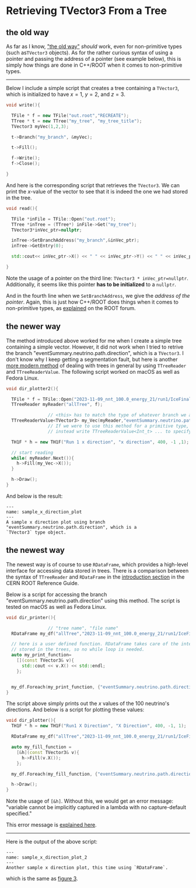 # Retrieving TVector3 From a Tree

## the old way

As far as I know, ["the old way"](LRDF_TOW) _should_ work, even for non-primitive types
(such as`TVector3` objects). As for the rather curious syntax of using a pointer and passing
the address of a pointer (see example below), this is simply how things are done in C++/ROOT
when it comes to non-primitive types.

---

Below I include a simple script that creates a tree containing a `TVector3`, which is 
initialized to have $x=1$, $y=2$, and $z=3$.

```C++
void write(){

  TFile * f = new TFile("out.root","RECREATE");
  TTree * t = new TTree("my_tree", "my_tree_title");
  TVector3 myVec(1,2,3);

  t->Branch("my_branch", &myVec);

  t->Fill();

  f->Write();
  f->Close();

}
```
And here is the corresponding script that retrieves the `TVector3`. We can print the $x$-value
of the vector to see that it is indeed the one we had stored in the tree.

```C++
void read(){

  TFile *inFile = TFile::Open("out.root");
  TTree *inTree = (TTree*) inFile->Get("my_tree");
  TVector3*inVec_ptr=nullptr;

  inTree->SetBranchAddress("my_branch",&inVec_ptr);
  inTree->GetEntry(0);

  std::cout<< inVec_ptr->X() << " " << inVec_ptr->Y() << " " << inVec_ptr->Z() << std::endl;

}
```
Note the usage of a pointer on the third line:
`TVector3 * inVec_ptr=nullptr`. Additionally, it seems like this pointer **has to be
initialized** to a `nullptr`.

And in the fourth line when we `SetBranchAddress`, we give the _address of the pointer_.
Again, this is just how C++/ROOT does things when it comes to non-primitive types, as
[explained](https://root-forum.cern.ch/t/retrieving-tvector3-from-a-tree/57239/5?u=unmovingcastle)
on the ROOT forum.

## the newer way
The method introduced above worked for me when I create a simple tree containing a simple
vector. However, it did not work when I tried to retrive the branch 
"eventSummary.neutrino.path.direction", which is a `TVector3`. I don't know why I keep
getting a segmentation fault, but here is another 
[more modern method](https://stackoverflow.com/a/28332810) 
of dealing with trees in general by using `TTreeReader` and `TTreeReaderValue`.
The following script worked on macOS as well as Fedora Linux.

```C++
void dir_plotter2(){

  TFile * f = TFile::Open("2023-11-09_nnt_100.0_energy_21/run1/IceFinal_1_allTree.root");
  TTreeReader myReader("allTree", f);

                // <this> has to match the type of whatever branch we are attaching my_Vec to
  TTreeReaderValue<TVector3> my_Vec(myReader,"eventSummary.neutrino.path.direction");
                // If we were to use this method for a primitive type, say flavor, we woud 
                // instead write TTreeReaderValue<Int_t> ... to specify the integer type.

  TH1F * h = new TH1F("Run 1 x direction", "x direction", 400, -1 ,1);

  // start reading
  while( myReader.Next()){
    h->Fill(my_Vec->X()); 
  }

  h->Draw();
}
```




And below is the result:
```{figure} ./img/sample_direction_plot.png
---
name: sample_x_direction_plot
---
A sample x direction plot using branch "eventSummary.neutrino.path.direction", which is a 
`TVector3` type object.
```

## the newest way

The newest way is of course to use `RDataFrame`, which provides a high-level interface for
accessing data stored in trees. 
There is a comparison between the syntax of `TTreeReader` and `RDataFrame` in the
[introduction section](https://root.cern/doc/master/classROOT_1_1RDataFrame.html#introduction) 
in the CERN ROOT Reference Guide.

Below is a script for accessing the branch "eventSummary.neutrino.path.direction" using
this method. The script is tested on macOS as well as Fedora Linux.

```C++
void dir_printer(){

                // "tree name", "file name"
  RDataFrame my_df("allTree","2023-11-09_nnt_100.0_energy_21/run1/IceFinal_1_allTree.root");

  // here is a user defined function. RDataFrame takes care of the interation over all entries
  // stored in the trees, so no while loop is needed.
  auto my_print_function=
    [](const TVector3& v){
      std::cout << v.X() << std::endl;
    };


  my_df.Foreach(my_print_function, {"eventSummary.neutrino.path.direction"});
}
```
The script above simply prints out the $x$ values of the 100 neutrino's directions.
And below is a script for plotting these values:
```C++
void dir_plotter(){
  TH1F * h = new TH1F("Run1 X Direction", "X Direction", 400, -1, 1);

  RDataFrame my_df("allTree","2023-11-09_nnt_100.0_energy_21/run1/IceFinal_1_allTree.root");

  auto my_fill_function = 
    [&h](const TVector3& v){
      h->Fill(v.X());
    };

  my_df.Foreach(my_fill_function, {"eventSummary.neutrino.path.direction"});

  h->Draw();
}

```

Note the usage of `[&h]`. Without this, we would get an error message: 
"variable cannot be implicitly captured in a lambda with no capture-default specified."

This error message is 
[explained here](https://stackoverflow.com/questions/30217956/error-variable-cannot-be-implicitly-captured-because-no-default-capture-mode-h).

---
Here is the output of the above script:

```{figure} ./img/sample_direction_plot_2.png
---
name: sample_x_direction_plot_2
---
Another sample x direction plot, this time using `RDataFrame`.
```
which is the same as [figure 3](sample_x_direction_plot).


